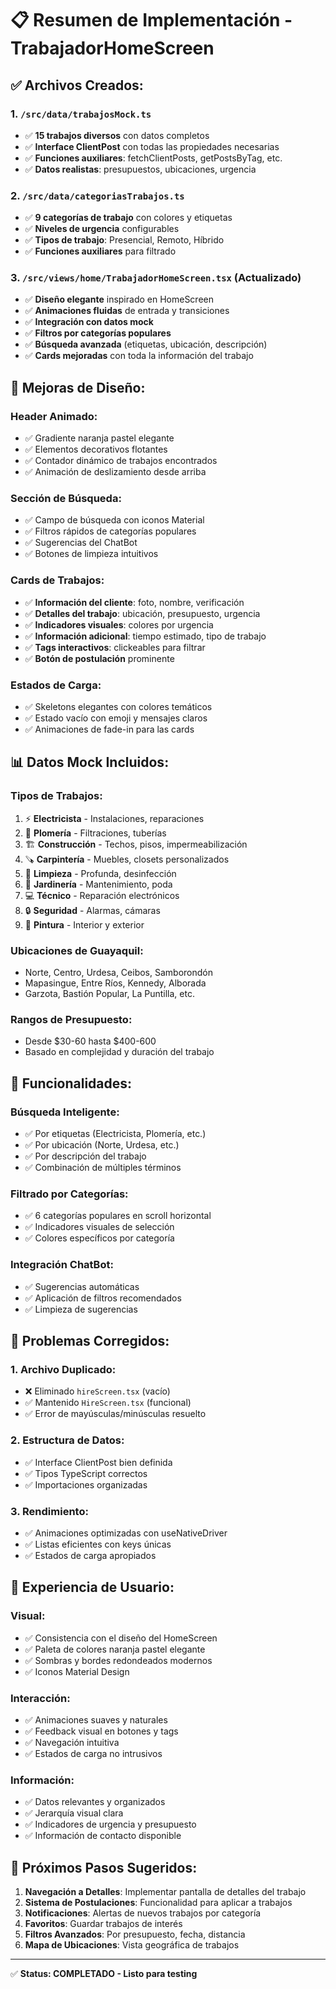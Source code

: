 # 📋 Resumen de Implementación - TrabajadorHomeScreen

## ✅ **Archivos Creados:**

### 1. **`/src/data/trabajosMock.ts`**
- ✅ **15 trabajos diversos** con datos completos
- ✅ **Interface ClientPost** con todas las propiedades necesarias
- ✅ **Funciones auxiliares**: fetchClientPosts, getPostsByTag, etc.
- ✅ **Datos realistas**: presupuestos, ubicaciones, urgencia

### 2. **`/src/data/categoriasTrabajos.ts`**
- ✅ **9 categorías de trabajo** con colores y etiquetas
- ✅ **Niveles de urgencia** configurables
- ✅ **Tipos de trabajo**: Presencial, Remoto, Híbrido
- ✅ **Funciones auxiliares** para filtrado

### 3. **`/src/views/home/TrabajadorHomeScreen.tsx`** (Actualizado)
- ✅ **Diseño elegante** inspirado en HomeScreen
- ✅ **Animaciones fluidas** de entrada y transiciones
- ✅ **Integración con datos mock**
- ✅ **Filtros por categorías populares**
- ✅ **Búsqueda avanzada** (etiquetas, ubicación, descripción)
- ✅ **Cards mejoradas** con toda la información del trabajo

## 🎨 **Mejoras de Diseño:**

### **Header Animado:**
- ✅ Gradiente naranja pastel elegante
- ✅ Elementos decorativos flotantes
- ✅ Contador dinámico de trabajos encontrados
- ✅ Animación de deslizamiento desde arriba

### **Sección de Búsqueda:**
- ✅ Campo de búsqueda con iconos Material
- ✅ Filtros rápidos de categorías populares
- ✅ Sugerencias del ChatBot
- ✅ Botones de limpieza intuitivos

### **Cards de Trabajos:**
- ✅ **Información del cliente**: foto, nombre, verificación
- ✅ **Detalles del trabajo**: ubicación, presupuesto, urgencia
- ✅ **Indicadores visuales**: colores por urgencia
- ✅ **Información adicional**: tiempo estimado, tipo de trabajo
- ✅ **Tags interactivos**: clickeables para filtrar
- ✅ **Botón de postulación** prominente

### **Estados de Carga:**
- ✅ Skeletons elegantes con colores temáticos
- ✅ Estado vacío con emoji y mensajes claros
- ✅ Animaciones de fade-in para las cards

## 📊 **Datos Mock Incluidos:**

### **Tipos de Trabajos:**
1. ⚡ **Electricista** - Instalaciones, reparaciones
2. 🔧 **Plomería** - Filtraciones, tuberías
3. 🏗️ **Construcción** - Techos, pisos, impermeabilización
4. 🪚 **Carpintería** - Muebles, closets personalizados
5. 🧽 **Limpieza** - Profunda, desinfección
6. 🌱 **Jardinería** - Mantenimiento, poda
7. 💻 **Técnico** - Reparación electrónicos
8. 🔒 **Seguridad** - Alarmas, cámaras
9. 🎨 **Pintura** - Interior y exterior

### **Ubicaciones de Guayaquil:**
- Norte, Centro, Urdesa, Ceibos, Samborondón
- Mapasingue, Entre Ríos, Kennedy, Alborada
- Garzota, Bastión Popular, La Puntilla, etc.

### **Rangos de Presupuesto:**
- Desde $30-60 hasta $400-600
- Basado en complejidad y duración del trabajo

## 🚀 **Funcionalidades:**

### **Búsqueda Inteligente:**
- ✅ Por etiquetas (Electricista, Plomería, etc.)
- ✅ Por ubicación (Norte, Urdesa, etc.)
- ✅ Por descripción del trabajo
- ✅ Combinación de múltiples términos

### **Filtrado por Categorías:**
- ✅ 6 categorías populares en scroll horizontal
- ✅ Indicadores visuales de selección
- ✅ Colores específicos por categoría

### **Integración ChatBot:**
- ✅ Sugerencias automáticas
- ✅ Aplicación de filtros recomendados
- ✅ Limpieza de sugerencias

## 🔧 **Problemas Corregidos:**

### **1. Archivo Duplicado:**
- ❌ Eliminado `hireScreen.tsx` (vacío)
- ✅ Mantenido `HireScreen.tsx` (funcional)
- ✅ Error de mayúsculas/minúsculas resuelto

### **2. Estructura de Datos:**
- ✅ Interface ClientPost bien definida
- ✅ Tipos TypeScript correctos
- ✅ Importaciones organizadas

### **3. Rendimiento:**
- ✅ Animaciones optimizadas con useNativeDriver
- ✅ Listas eficientes con keys únicas
- ✅ Estados de carga apropiados

## 📱 **Experiencia de Usuario:**

### **Visual:**
- ✅ Consistencia con el diseño del HomeScreen
- ✅ Paleta de colores naranja pastel elegante
- ✅ Sombras y bordes redondeados modernos
- ✅ Iconos Material Design

### **Interacción:**
- ✅ Animaciones suaves y naturales
- ✅ Feedback visual en botones y tags
- ✅ Navegación intuitiva
- ✅ Estados de carga no intrusivos

### **Información:**
- ✅ Datos relevantes y organizados
- ✅ Jerarquía visual clara
- ✅ Indicadores de urgencia y presupuesto
- ✅ Información de contacto disponible

## 🎯 **Próximos Pasos Sugeridos:**

1. **Navegación a Detalles**: Implementar pantalla de detalles del trabajo
2. **Sistema de Postulaciones**: Funcionalidad para aplicar a trabajos
3. **Notificaciones**: Alertas de nuevos trabajos por categoría
4. **Favoritos**: Guardar trabajos de interés
5. **Filtros Avanzados**: Por presupuesto, fecha, distancia
6. **Mapa de Ubicaciones**: Vista geográfica de trabajos

---

✅ **Status: COMPLETADO - Listo para testing**
